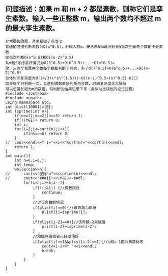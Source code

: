 问题描述：如果 m 和 m + 2 都是素数，则称它们是孪生素数。输入一些正整数 m，输出两个数均不超过 m 的最大孪生素数。
-------
	非常弱智的题，对原题做了点改动
	普通的方法判断素数为O(n^0.5)，对输入的m，要从末尾m遍历到头5每次判断两个数是不是素数
	即每次判断O(n^0.5)和O((n-2)^0.5)
	从m到5考虑最坏情况为O(5^0.5)+O(6^0.5)+...+O(n^0.5)=
	除了头两个和尾两个数每个数都判断了两次，多了O(7^0.5)+O(8^0.5)+...+O((n-2)^0.5)
	总体时间复杂度为O((4/3)\*(n^(1.5)))-O((n-1)^0.5+(n)^0.5)-O(C)
	如果每个只判断一次，且遇到偶数直接判断为合数，时间复杂度大大降低
	可以设置长度为m的数组，将判断的结果记录下来（类似动态规划的记忆过程）
	#include <iostream>
	#include <cmath>
	using namespace std;
	int plist[10001]={0};
	int isprime(int n){
		if(n==1||n==2||n==3) return 1;
		if(!(n&1)) return 0;
		int i;
		for(i=2;i<=sqrt(n);i++){
			if(n%i==0) return 0;
		}
	//	cout<<endl<<" i="<<i<<"sqrt(n)="<<sqrt(n)<<endl;
		return 1;
	}
	int main(){
		int n=0,i=0,j;
		int temp;
		while(cin>>n){
	//		cout<<"@@@su"<<isprime(n)<<endl;
	//		cout<<"###ji"<<(n&1)<<endl;
			for(i=n;i>=5;i--){
				if(!(i&1)) {//偶数跳过 
					continue;
				}
				//讨论奇数的情况 
				if(plist[i]==0){//该奇数为赋值 
					plist[i]=isprime(i);	
				}
				if(plist[i-2]==0){//该奇数-2未赋值 
					plist[i-2]=isprime(i-2);
				}
				//刚赋完值或者已经赋值好 
				if(plist[i]==1&&plist[i-2]==1){//i和i-1都为素数标志 
					cout<<i-2<<" "<<i<<endl;
					break; 
				}
			}
		}
	}
